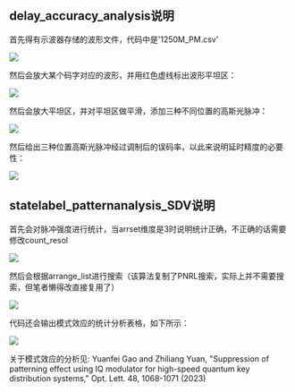 ## delay_accuracy_analysis说明
首先得有示波器存储的波形文件，代码中是'1250M_PM.csv'

![](https://s2.loli.net/2025/07/31/Y6Qrtls8xHeAZG3.png)

然后会放大某个码字对应的波形，并用红色虚线标出波形平坦区：

![](https://s2.loli.net/2025/07/31/zSQp4nbYHuGwD9M.png)

然后会放大平坦区，并对平坦区做平滑，添加三种不同位置的高斯光脉冲：

![](https://s2.loli.net/2025/07/31/zrqO15GUKywHcgS.png)

然后给出三种位置高斯光脉冲经过调制后的误码率，以此来说明延时精度的必要性：

![](https://s2.loli.net/2025/07/31/9J3tnWwfQMquDVG.png)

## statelabel_patternanalysis_SDV说明
首先会对脉冲强度进行统计，当arrset维度是3时说明统计正确，不正确的话需要修改count_resol

![](https://s2.loli.net/2025/06/09/piB8WAr6EMvIu5F.jpg)

然后会根据arrange_list进行搜索（该算法复制了PNRL搜索，实际上并不需要搜索，但笔者懒得改直接复用了）

![](https://s2.loli.net/2025/06/09/iWTyJzcIfbBke89.jpg)

代码还会输出模式效应的统计分析表格，如下所示：

![](https://s2.loli.net/2025/06/09/peytYqcOg8dRLIk.png)

关于模式效应的分析见:
Yuanfei Gao and Zhiliang Yuan, "Suppression of patterning effect using IQ modulator for high-speed quantum key distribution systems," Opt. Lett. 48, 1068-1071 (2023)
